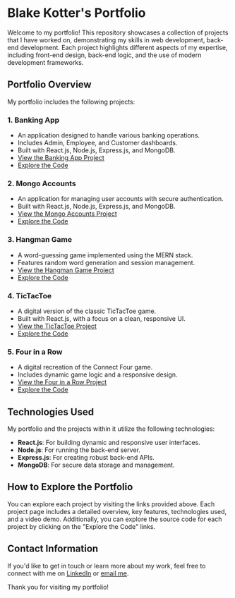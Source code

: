 # Blake Kotter's Portfolio

Welcome to my portfolio! This repository showcases a collection of projects that I have worked on, demonstrating my skills in web development, back-end development. Each project highlights different aspects of my expertise, including front-end design, back-end logic, and the use of modern development frameworks.

## Portfolio Overview

My portfolio includes the following projects:

### 1. **Banking App**
   - An application designed to handle various banking operations.
   - Includes Admin, Employee, and Customer dashboards.
   - Built with React.js, Node.js, Express.js, and MongoDB.
   - [View the Banking App Project](https://blakekotter.github.io/portfolio/banking-app.html)
   - [Explore the Code](https://github.com/blakekotter/portfolio/tree/main/BankingApp)

### 2. **Mongo Accounts**
   - An application for managing user accounts with secure authentication.
   - Built with React.js, Node.js, Express.js, and MongoDB.
   - [View the Mongo Accounts Project](https://blakekotter.github.io/portfolio/mongo-accounts.html)
   - [Explore the Code](https://github.com/blakekotter/portfolio/tree/main/MongoAccounts)

### 3. **Hangman Game**
   - A word-guessing game implemented using the MERN stack.
   - Features random word generation and session management.
   - [View the Hangman Game Project](https://blakekotter.github.io/portfolio/hangman.html)
   - [Explore the Code](https://github.com/blakekotter/portfolio/tree/main/Hangman)

### 4. **TicTacToe**
   - A digital version of the classic TicTacToe game.
   - Built with React.js, with a focus on a clean, responsive UI.
   - [View the TicTacToe Project](https://blakekotter.github.io/portfolio/tic-tac-toe.html)
   - [Explore the Code](https://github.com/blakekotter/portfolio/tree/main/TicTacToe)

### 5. **Four in a Row**
   - A digital recreation of the Connect Four game.
   - Includes dynamic game logic and a responsive design.
   - [View the Four in a Row Project](https://blakekotter.github.io/portfolio/four-in-a-row.html)
   - [Explore the Code](https://github.com/blakekotter/portfolio/tree/main/FourinaRowGame)

## Technologies Used

My portfolio and the projects within it utilize the following technologies:

- **React.js**: For building dynamic and responsive user interfaces.
- **Node.js**: For running the back-end server.
- **Express.js**: For creating robust back-end APIs.
- **MongoDB**: For secure data storage and management.

## How to Explore the Portfolio

You can explore each project by visiting the links provided above. Each project page includes a detailed overview, key features, technologies used, and a video demo. Additionally, you can explore the source code for each project by clicking on the "Explore the Code" links.

## Contact Information

If you'd like to get in touch or learn more about my work, feel free to connect with me on [LinkedIn](https://www.linkedin.com/in/blake-kotter-761073130/) or [email me](mailto:blakekotter@gmail.com).

Thank you for visiting my portfolio!